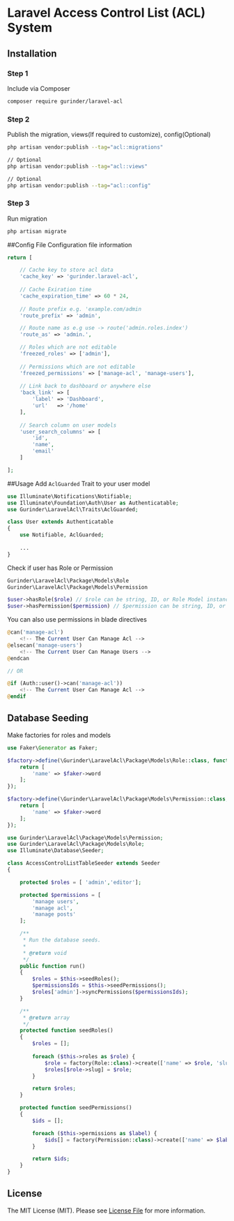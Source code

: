 # Laravel Access Control List (ACL) System

## Installation
### Step 1 
Include via Composer

```bash
composer require gurinder/laravel-acl
```
### Step 2
Publish the migration, views(If required to customize), config(Optional)
``` bash
php artisan vendor:publish --tag="acl::migrations"

// Optional
php artisan vendor:publish --tag="acl::views"

// Optional
php artisan vendor:publish --tag="acl::config"
```
### Step 3
Run migration
```bash
php artisan migrate
```
##Config File
Configuration file information

```php
return [

    // Cache key to store acl data
    'cache_key' => 'gurinder.laravel-acl',
    
    // Cache Exiration time
    'cache_expiration_time' => 60 * 24,
    
    // Route prefix e.g. 'example.com/admin
    'route_prefix' => 'admin',

    // Route name as e.g use -> route('admin.roles.index')
    'route_as' => 'admin.',

    // Roles which are not editable
    'freezed_roles' => ['admin'],
    
    // Permissions which are not editable
    'freezed_permissions' => ['manage-acl', 'manage-users'],
    
    // Link back to dashboard or anywhere else
    'back_link' => [
        'label' => 'Dashboard',
        'url'   => '/home'
    ],
    
    // Search column on user models
    'user_search_columns' => [
        'id',
        'name',
        'email'
    ]

];
```

##Usage
Add `AclGuarded` Trait to your user model
```php
use Illuminate\Notifications\Notifiable;
use Illuminate\Foundation\Auth\User as Authenticatable;
use Gurinder\LaravelAcl\Traits\AclGuarded;

class User extends Authenticatable
{
    use Notifiable, AclGuarded;
    
    ...
}
```

Check if user has Role or Permission
```php
Gurinder\LaravelAcl\Package\Models\Role
Gurinder\LaravelAcl\Package\Models\Permission

$user->hasRole($role) // $role can be string, ID, or Role Model instance
$user->hasPermission($permission) // $permission can be string, ID, or Permission Model instance
```

You can also use permissions in blade directives
```php
@can('manage-acl')
    <!-- The Current User Can Manage Acl -->
@elsecan('manage-users')
    <!-- The Current User Can Manage Users -->
@endcan

// OR

@if (Auth::user()->can('manage-acl'))
    <!-- The Current User Can Manage Acl -->
@endif

```

## Database Seeding
Make factories for roles and models
```php
use Faker\Generator as Faker;

$factory->define(\Gurinder\LaravelAcl\Package\Models\Role::class, function (Faker $faker) {
    return [
        'name' => $faker->word
    ];
});

$factory->define(\Gurinder\LaravelAcl\Package\Models\Permission::class, function (Faker $faker) {
    return [
        'name' => $faker->word
    ];
});
```

```php
use Gurinder\LaravelAcl\Package\Models\Permission;
use Gurinder\LaravelAcl\Package\Models\Role;
use Illuminate\Database\Seeder;

class AccessControlListTableSeeder extends Seeder
{

    protected $roles = [ 'admin','editor'];

    protected $permissions = [
        'manage users',
        'manage acl',
        'manage posts'
    ];

    /**
     * Run the database seeds.
     *
     * @return void
     */
    public function run()
    {
        $roles = $this->seedRoles();
        $permissionsIds = $this->seedPermissions();
        $roles['admin']->syncPermissions($permissionsIds);
    }

    /**
     * @return array
     */
    protected function seedRoles()
    {
        $roles = [];
        
        foreach ($this->roles as $role) {
            $role = factory(Role::class)->create(['name' => $role, 'slug' => str_slug($role)]);
            $roles[$role->slug] = $role;
        }

        return $roles;
    }

    protected function seedPermissions()
    {
        $ids = [];

        foreach ($this->permissions as $label) {
            $ids[] = factory(Permission::class)->create(['name' => $label, 'slug' => str_slug($label)])->id;
        }

        return $ids;
    }
}
```

## License

The MIT License (MIT). Please see [License File](LICENSE.md) for more information.